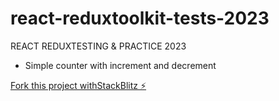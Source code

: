 # react-reduxtoolkit-tests-2023

REACT REDUXTESTING & PRACTICE 2023

- Simple counter with increment and decrement

[Fork this project withStackBlitz ⚡️](https://stackblitz.com/edit/react-reduxtoolkit-2023)